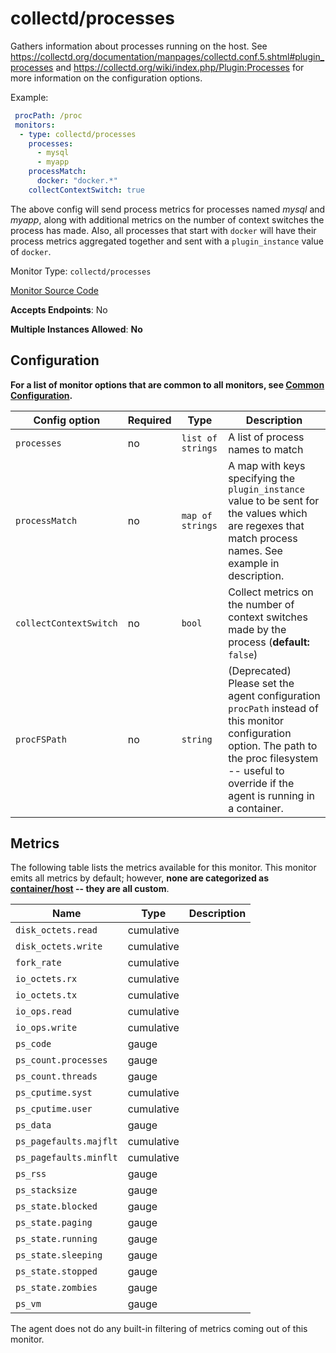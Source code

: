 <!--- GENERATED BY gomplate from scripts/docs/monitor-page.md.tmpl --->

# collectd/processes

Gathers information about processes running on
the host.  See
https://collectd.org/documentation/manpages/collectd.conf.5.shtml#plugin_processes
and https://collectd.org/wiki/index.php/Plugin:Processes for more
information on the configuration options.

Example:

```yaml
 procPath: /proc
 monitors:
  - type: collectd/processes
    processes:
      - mysql
      - myapp
    processMatch:
      docker: "docker.*"
    collectContextSwitch: true
```

The above config will send process metrics for processes named *mysql* and
*myapp*, along with additional metrics on the number of context switches the
process has made.  Also, all processes that start with `docker` will have
their process metrics aggregated together and sent with a `plugin_instance`
value of `docker`.


Monitor Type: `collectd/processes`

[Monitor Source Code](https://github.com/signalfx/signalfx-agent/tree/master/internal/monitors/collectd/processes)

**Accepts Endpoints**: No

**Multiple Instances Allowed**: **No**

## Configuration

**For a list of monitor options that are common to all monitors, see [Common
Configuration](../monitor-config.md#common-configuration).**


| Config option | Required | Type | Description |
| --- | --- | --- | --- |
| `processes` | no | `list of strings` | A list of process names to match |
| `processMatch` | no | `map of strings` | A map with keys specifying the `plugin_instance` value to be sent for the values which are regexes that match process names.  See example in description. |
| `collectContextSwitch` | no | `bool` | Collect metrics on the number of context switches made by the process (**default:** `false`) |
| `procFSPath` | no | `string` | (Deprecated) Please set the agent configuration `procPath` instead of this monitor configuration option. The path to the proc filesystem -- useful to override if the agent is running in a container. |


## Metrics

The following table lists the metrics available for this monitor.
This monitor emits all metrics by default; however, **none are categorized as [container/host](https://docs.signalfx.com/en/latest/admin-guide/usage.html#about-custom-bundled-and-high-resolution-metrics) -- they are all custom**.


| Name | Type | Description |
| ---  | ---  | ---         |
| `disk_octets.read` | cumulative |  |
| `disk_octets.write` | cumulative |  |
| `fork_rate` | cumulative |  |
| `io_octets.rx` | cumulative |  |
| `io_octets.tx` | cumulative |  |
| `io_ops.read` | cumulative |  |
| `io_ops.write` | cumulative |  |
| `ps_code` | gauge |  |
| `ps_count.processes` | gauge |  |
| `ps_count.threads` | gauge |  |
| `ps_cputime.syst` | cumulative |  |
| `ps_cputime.user` | cumulative |  |
| `ps_data` | gauge |  |
| `ps_pagefaults.majflt` | cumulative |  |
| `ps_pagefaults.minflt` | cumulative |  |
| `ps_rss` | gauge |  |
| `ps_stacksize` | gauge |  |
| `ps_state.blocked` | gauge |  |
| `ps_state.paging` | gauge |  |
| `ps_state.running` | gauge |  |
| `ps_state.sleeping` | gauge |  |
| `ps_state.stopped` | gauge |  |
| `ps_state.zombies` | gauge |  |
| `ps_vm` | gauge |  |


The agent does not do any built-in filtering of metrics coming out of this
monitor.


